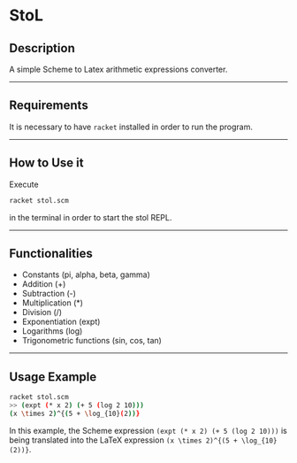 # StoL

## Description

  A simple Scheme to Latex arithmetic expressions converter.

---

## Requirements

  It is necessary to have ``racket`` installed in order to run the program.

---

## How to Use it

  Execute

  ```bash
  racket stol.scm
  ```

  in the terminal in order to start the stol REPL.

---

## Functionalities

- Constants (pi, alpha, beta, gamma)
- Addition (+)
- Subtraction (-)
- Multiplication (*)
- Division (/)
- Exponentiation (expt)
- Logarithms (log)
- Trigonometric functions (sin, cos, tan)

---

## Usage Example

  ```bash
  racket stol.scm
  >> (expt (* x 2) (+ 5 (log 2 10)))
  (x \times 2)^{(5 + \log_{10}(2))}
  ```

  In this example, the Scheme expression ``(expt (* x 2) (+ 5 (log 2 10)))`` is being translated into the LaTeX expression ``(x \times 2)^{(5 + \log_{10}(2))}``.

